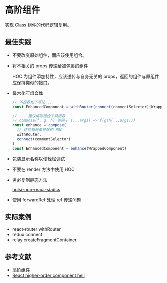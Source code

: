 # 高阶组件

实现 Class 组件的代码逻辑复用。

## 最佳实践

- 不要改变原始组件，而应该使用组合。
- 将不相关的 props 传递给被包裹的组件

    HOC 为组件添加特性，应该透传与自身无关的 props，返回的组件与原组件应保持类似的接口。

- 最大化可组合性

    ```js
    // 不推荐如下写法...
    const EnhancedComponent = withRouter(connect(commentSelector)(WrappedComponent))

    // ... 建议编写组合工具函数
    // compose(f, g, h) 等同于 (...args) => f(g(h(...args)))
    const enhance = compose(
      // 这些都是单参数的 HOC
      withRouter,
      connect(commentSelector)
    )
    const EnhancedComponent = enhance(WrappedComponent)
    ```

- 包装显示名称以便轻松调试
- 不要在 render 方法中使用 HOC
- 务必复制静态方法

    [hoist-non-react-statics](https://github.com/mridgway/hoist-non-react-statics)

- 使用 forwardRef 处理 ref 传递问题

## 实际案例

- react-router withRouter
- redux connect
- relay createFragmentContainer

## 参考文献

- [高阶组件](https://zh-hans.reactjs.org/docs/higher-order-components.html)
- [React higher-order component hell](https://www.reddit.com/r/ProgrammerHumor/comments/9jhs67/react_higherorder_component_hell/)
